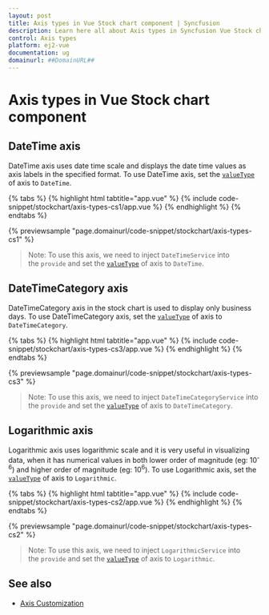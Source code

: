 ```yaml
---
layout: post
title: Axis types in Vue Stock chart component | Syncfusion
description: Learn here all about Axis types in Syncfusion Vue Stock chart component of Syncfusion Essential JS 2 and more.
control: Axis types 
platform: ej2-vue
documentation: ug
domainurl: ##DomainURL##
---
```


# Axis types in Vue Stock chart component

## DateTime axis

DateTime axis uses date time scale and displays the date time values as axis labels in the specified format. To use DateTime axis, set the [`valueType`](https://ej2.syncfusion.com/vue/documentation/api/stock-chart/stockChartAxisModel/#valuetype) of axis to `DateTime`.

{% tabs %}
{% highlight html tabtitle="app.vue" %}
{% include code-snippet/stockchart/axis-types-cs1/app.vue %}
{% endhighlight %}
{% endtabs %}
        
{% previewsample "page.domainurl/code-snippet/stockchart/axis-types-cs1" %}

>Note: To use this axis, we need to inject `DateTimeService` into the `provide` and set the [`valueType`](https://ej2.syncfusion.com/vue/documentation/api/stock-chart/stockChartAxisModel/#valuetype) of axis to `DateTime`.

## DateTimeCategory axis

DateTimeCategory axis in the stock chart is used to display only business days. To use DateTimeCategory axis, set the [`valueType`](https://ej2.syncfusion.com/vue/documentation/api/stock-chart/stockChartAxisModel/#valuetype) of axis to `DateTimeCategory`.

{% tabs %}
{% highlight html tabtitle="app.vue" %}
{% include code-snippet/stockchart/axis-types-cs3/app.vue %}
{% endhighlight %}
{% endtabs %}
        
{% previewsample "page.domainurl/code-snippet/stockchart/axis-types-cs3" %}

>Note: To use this axis, we need to inject `DateTimeCategoryService` into the `provide` and set the [`valueType`](https://ej2.syncfusion.com/vue/documentation/api/stock-chart/stockChartAxisModel/#valuetype) of axis to `DateTimeCategory`.

## Logarithmic axis

<!-- markdownlint-disable MD033 -->

Logarithmic axis uses logarithmic scale and it is very useful in visualizing data, when it has numerical values in both lower order of magnitude (eg: 10<sup>-6</sup>) and higher order of magnitude (eg: 10<sup>6</sup>). To use Logarithmic axis, set the [`valueType`](https://ej2.syncfusion.com/vue/documentation/api/stock-chart/stockChartAxisModel/#valuetype) of axis to `Logarithmic`.

{% tabs %}
{% highlight html tabtitle="app.vue" %}
{% include code-snippet/stockchart/axis-types-cs2/app.vue %}
{% endhighlight %}
{% endtabs %}
        
{% previewsample "page.domainurl/code-snippet/stockchart/axis-types-cs2" %}

>Note: To use this axis, we need to inject `LogarithmicService` into the `provide` and set the [`valueType`](https://ej2.syncfusion.com/vue/documentation/api/stock-chart/stockChartAxisModel/#valuetype) of axis to `Logarithmic`.

## See also

* [Axis Customization](./axis-customization/)
